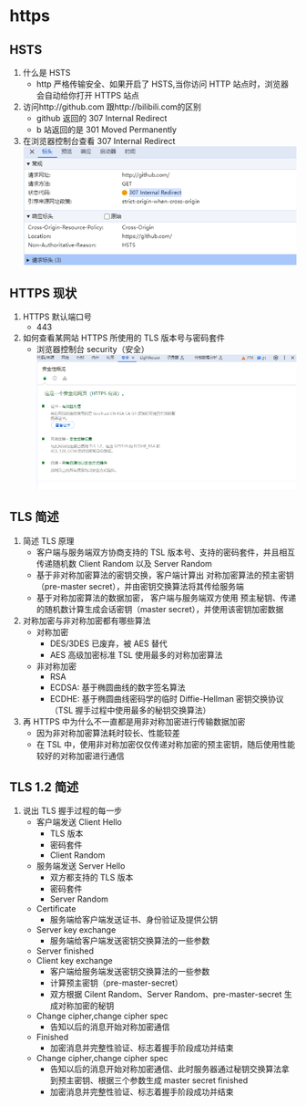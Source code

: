 # https

## HSTS

1. 什么是 HSTS
   - http 严格传输安全、如果开启了 HSTS,当你访问 HTTP 站点时，浏览器会自动给你打开 HTTPS 站点
2. 访问http://github.com 跟http://bilibili.com的区别
   - github 返回的 307 Internal Redirect
   - b 站返回的是 301 Moved Permanently
3. 在浏览器控制台查看 307 Internal Redirect
   ![alt text](307.png)

## HTTPS 现状

1. HTTPS 默认端口号
   - 443
2. 如何查看某网站 HTTPS 所使用的 TLS 版本号与密码套件
   - 浏览器控制台 security（安全）
     ![alt text](security.png)

## TLS 简述

1. 简述 TLS 原理
   - 客户端与服务端双方协商支持的 TSL 版本号、支持的密码套件，并且相互传递随机数 Client Random 以及 Server Random
   - 基于非对称加密算法的密钥交换，客户端计算出 对称加密算法的预主密钥（pre-master secret），并由密钥交换算法将其传给服务端
   - 基于对称加密算法的数据加密， 客户端与服务端双方使用 预主秘钥、传递的随机数计算生成会话密钥（master secret），并使用该密钥加密数据
2. 对称加密与非对称加密都有哪些算法
   - 对称加密
     - DES/3DES 已废弃，被 AES 替代
     - AES 高级加密标准 TSL 使用最多的对称加密算法
   - 非对称加密
     - RSA
     - ECDSA: 基于椭圆曲线的数字签名算法
     - ECDHE: 基于椭圆曲线密码学的临时 Diffie-Hellman 密钥交换协议（TSL 握手过程中使用最多的秘钥交换算法）
3. 再 HTTPS 中为什么不一直都是用非对称加密进行传输数据加密
   - 因为非对称加密算法耗时较长、性能较差
   - 在 TSL 中，使用非对称加密仅仅传递对称加密的预主密钥，随后使用性能较好的对称加密进行通信

## TLS 1.2 简述

1. 说出 TLS 握手过程的每一步
   - 客户端发送 Client Hello
     - TLS 版本
     - 密码套件
     - Client Random
   - 服务端发送 Server Hello
     - 双方都支持的 TLS 版本
     - 密码套件
     - Server Random
   - Certificate
     - 服务端给客户端发送证书、身份验证及提供公钥
   - Server key exchange
     - 服务端给客户端发送密钥交换算法的一些参数
   - Server finished
   - Client key exchange
     - 客户端给服务端发送密钥交换算法的一些参数
     - 计算预主密钥（pre-master-secret）
     - 双方根据 Cilent Random、Server Random、pre-master-secret 生成对称加密的秘钥
   - Change cipher,change cipher spec
     - 告知以后的消息开始对称加密通信
   - Finished
     - 加密消息并完整性验证、标志着握手阶段成功并结束
   - Change cipher,change cipher spec
     - 告知以后的消息开始对称加密通信、此时服务器通过秘钥交换算法拿到预主密钥、根据三个参数生成 master secret finished
     - 加密消息并完整性验证、标志着握手阶段成功并结束
